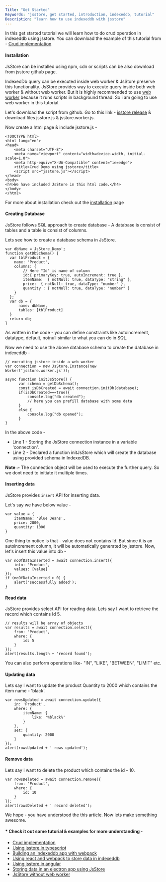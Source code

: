 ```yaml
---
Title: "Get Started"
Keywords: "jsstore, get started, introduction, indexeddb, tutorial"
Description: "learn how to use indexeddb with jsstore"
---
```


In this get started tutorial we will learn how to do crud operation in indexeddb using jsstore. You can download the example of this tutorial from - [Crud implementation](https://github.com/ujjwalguptaofficial/JsStore/tree/master/examples/Simple%20Example)

#### Installation

JsStore can be installed using npm, cdn or scripts can be also download from jsstore github page. 

IndexedDb query can be executed inside web worker & JsStore preserve this functionality. JsStore provides way to execute query inside both web worker & without web worker. But it is highly recommended to use [web worker](https://developer.mozilla.org/en-US/docs/Web/API/Web_Workers_API/Using_web_workers) because it runs scripts in background thread. So i am going to use web worker in this tutorial. 

Let's download the script from github. Go to this link - <a href="https://github.com/ujjwalguptaofficial/JsStore/releases/latest" target="_blank">jsstore release</a> & download files jsstore.js & jsstore.worker.js. 

Now create a html page & include jsstore.js - 

```
<!DOCTYPE html>
<html lang="en">
<head>
    <meta charset="UTF-8">
    <meta name="viewport" content="width=device-width, initial-scale=1.0">
    <meta http-equiv="X-UA-Compatible" content="ie=edge">
    <title>Crud Demo using jsstore</title>
    <script src="jsstore.js"></script>
</head>
<body>
<h4>We have included JsStore in this html code.</h4>
</body>
</html>

```

For more about installation check out the [installation](/tutorial/installation) page

#### Creating Database

JsStore follows SQL approach to create database - A database is consist of tables and a table is consist of columns.

Lets see how to create a database schema in JsStore.

```
var dbName ='JsStore_Demo';
function getDbSchema() {
  var tblProduct = {
    name: 'Product',
    columns: {
        // Here "Id" is name of column 
        id:{ primaryKey: true, autoIncrement: true },
        itemName:  { notNull: true, dataType: "string" },
        price:  { notNull: true, dataType: "number" },
        quantity : { notNull: true, dataType: "number" }
    }
  };
  var db = {
      name: dbName,
      tables: [tblProduct]
  }
  return db;
}
```
As written in the code - you can define constraints like autoincrement, datatype, default, notnull similar to what you can do in SQL.

Now we need to use the above database schema to create the database in indexeddb -

```
// executing jsstore inside a web worker
var connection = new JsStore.Instance(new Worker('jsstore.worker.js'));

async function initJsStore() {
      var schema = getDbSchema();
      const isDbCreated = await connection.initDb(database);
      if(isDbCreated===true){
          console.log("db created");
          // here you can prefill database with some data
      }
      else {
          console.log("db opened");
      }
}

```

In the above code -

* Line 1 - Storing the JsStore connection instance in a variable 'connection'.
* Line 2 - Declared a function initJsStore which will create the database using provided schema in IndexedDB. 


**Note :-** The connection object will be used to execute the further query. So we dont need to initiate it multiple times.

#### Inserting data

JsStore provides `insert` API for inserting data.

Let's say we have below value -

```
var value = {
    itemName: 'Blue Jeans',
    price: 2000,
    quantity: 1000
}
```
One thing to notice is that - value does not contains Id. But since it is an autoincrement column, it will be automatically generated by jsstore. Now, let's insert this value into db -  

```
var noOfDataInserted = await connection.insert({
    into: 'Product',
    values: [value]
});
if (noOfDataInserted > 0) {
    alert('successfully added');
}
```
  
#### Read data

JsStore provides select API for reading data. Lets say I want to retrieve the record which contains Id 5.

```
// results will be array of objects
var results = await connection.select({
    from: 'Product',
    where: {
        id: 5
    }
});
alert(results.length + 'record found');
```
You can also perform operations like- "IN", "LIKE", "BETWEEN", "LIMIT" etc.

#### Updating data

Lets say I want to update the product Quantity to 2000 which contains the item name - 'black'.

```
var rowsUpdated = await connection.update({ 
    in: 'Product',
    where: {
        itemName: {
            like: '%black%'
        }
    },
    set: {
        quantity: 2000
    }
});
alert(rowsUpdated + ' rows updated');
```

#### Remove data

Lets say I want to delete the product which contains the id - 10.

```
var rowsDeleted = await connection.remove({
    from: 'Product',
    where: {
        id: 10
    }
});
alert(rowsDeleted + ' record deleted');
```
    
We hope - you have understood the this article. Now lets make something awesome.

#### * Check it out some tutorial & examples for more understanding -

* [Crud implementation](https://github.com/ujjwalguptaofficial/JsStore/tree/master/examples/Simple%20Example)
* [Using jsstore in typescript](https://github.com/ujjwalguptaofficial/JsStore/tree/master/examples/TypeScript%20Example)
* [Building an indexeddb app with webpack](https://github.com/ujjwalguptaofficial/JsStore/tree/master/examples/webpack)
* [Using react and webpack to store data in indexeddb](https://github.com/ujjwalguptaofficial/JsStore/tree/master/examples/react)
* [Using jsstore in angular](https://github.com/ujjwalguptaofficial/JsStore/tree/master/examples/angular)
* [Storing data in an electron app using JsStore](https://github.com/ujjwalguptaofficial/JsStore/tree/master/examples/electron)
* [JsStore without web worker](https://github.com/ujjwalguptaofficial/JsStore/tree/master/examples/without%20web%20worker)


<style>
    iframe {
        height: 300px;
    }
</style>
